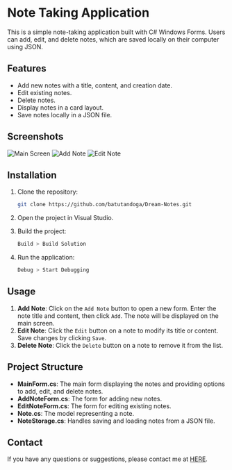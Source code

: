# Note Taking Application

This is a simple note-taking application built with C# Windows Forms. Users can add, edit, and delete notes, which are saved locally on their computer using JSON.

## Features

- Add new notes with a title, content, and creation date.
- Edit existing notes.
- Delete notes.
- Display notes in a card layout.
- Save notes locally in a JSON file.

## Screenshots

![Main Screen](https://github.com/batutandoga/Dream-Notes/blob/master/DreamImg/mainpage.png)
![Add Note](https://github.com/batutandoga/Dream-Notes/blob/master/DreamImg/addpage.png)
![Edit Note](https://github.com/batutandoga/Dream-Notes/blob/master/DreamImg/editpage.png)

## Installation

1. Clone the repository:
    ```bash
    git clone https://github.com/batutandoga/Dream-Notes.git
    ```

2. Open the project in Visual Studio.

3. Build the project:
    ```bash
    Build > Build Solution
    ```

4. Run the application:
    ```bash
    Debug > Start Debugging
    ```

## Usage

1. **Add Note**: Click on the `Add Note` button to open a new form. Enter the note title and content, then click `Add`. The note will be displayed on the main screen.
2. **Edit Note**: Click the `Edit` button on a note to modify its title or content. Save changes by clicking `Save`.
3. **Delete Note**: Click the `Delete` button on a note to remove it from the list.

## Project Structure

- **MainForm.cs**: The main form displaying the notes and providing options to add, edit, and delete notes.
- **AddNoteForm.cs**: The form for adding new notes.
- **EditNoteForm.cs**: The form for editing existing notes.
- **Note.cs**: The model representing a note.
- **NoteStorage.cs**: Handles saving and loading notes from a JSON file.


## Contact

If you have any questions or suggestions, please contact me at [HERE](mailto:batuhantandtr@gmail.com).
